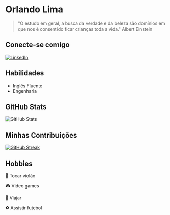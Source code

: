 # Orlando Lima

> "O estudo em geral, a busca da verdade e da beleza são domínios em que nos é consentido ficar crianças toda a vida."     Albert Einstein


## Conecte-se comigo
[![LinkedIn](https://img.shields.io/badge/LinkedIn-000?style=for-the-badge&logo=linkedin&logoColor=0E76A8)](https://www.linkedin.com/in/orlando-limajr/)


## Habilidades
* Inglês Fluente
* Engenharia


## GitHub Stats
![GitHub Stats](https://github-readme-stats.vercel.app/api?username=orlandolimajr&theme=transparent&bg_color=000&border_color=30A3DC&show_icons=true&icon_color=30A3DC&title_color=E94D5F&text_color=FFF)


## Minhas Contribuições
[![GitHub Streak](https://streak-stats.demolab.com/?user=orlandolimajr&theme=bear&background=000&border=30A3DC&dates=FFF)](https://git.io/streak-stats)


## Hobbies
:guitar: Tocar violão

:video_game: Video games

:red_car: Viajar

:soccer: Assistir futebol
